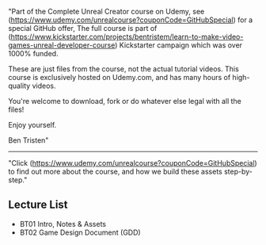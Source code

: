 "Part of the Complete Unreal Creator course on Udemy, see (https://www.udemy.com/unrealcourse?couponCode=GitHubSpecial) for a special GitHub offer, The full course is part of (https://www.kickstarter.com/projects/bentristem/learn-to-make-video-games-unreal-developer-course) Kickstarter campaign which was over 1000% funded.

These are just files from the course, not the actual tutorial videos. This course is exclusively hosted on Udemy.com, and has many hours of high-quality videos.

You're welcome to download, fork or do whatever else legal with all the files!

Enjoy yourself.

Ben Tristen"

---
"Click (https://www.udemy.com/unrealcourse?couponCode=GitHubSpecial) to find out more about the course, and how we build these assets step-by-step."

## Lecture List
* BT01 Intro, Notes & Assets
* BT02 Game Design Document (GDD)
